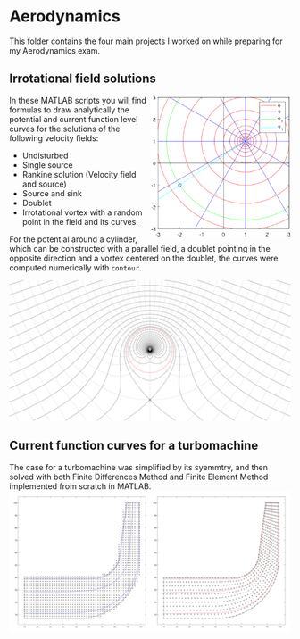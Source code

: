 # Aerodynamics
This folder contains the four main projects I worked on while preparing for my Aerodynamics exam.

## Irrotational field solutions
<img align="right" width="250" alt="Irrotational field solutions" src="irrotational/img/cover.gif" />

In these MATLAB scripts you will find formulas to draw analytically the potential and current function level curves for the solutions of the following velocity fields:
- Undisturbed
- Single source
- Rankine solution (Velocity field and source)
- Source and sink
- Doublet
- Irrotational vortex
with a random point in the field and its curves.

For the potential around a cylinder, which can be constructed with a parallel field, a doublet pointing in the opposite direction and a vortex centered on the doublet, the curves were computed numerically with `contour`.

![Potential flow around a cylinder](irrotational/img/ivd_est.png)

## Current function curves for a turbomachine
The case for a turbomachine was simplified by its syemmtry, and then solved with both Finite Differences Method and Finite Element Method implemented from scratch in MATLAB.
![](turbomachine/img/fem_fdm_mesh.svg)

